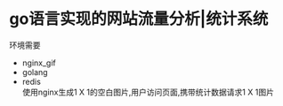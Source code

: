 # go语言实现的网站流量分析|统计系统  
环境需要
* nginx_gif
* golang
* redis  
使用nginx生成1 X 1的空白图片,用户访问页面,携带统计数据请求1 X 1图片

